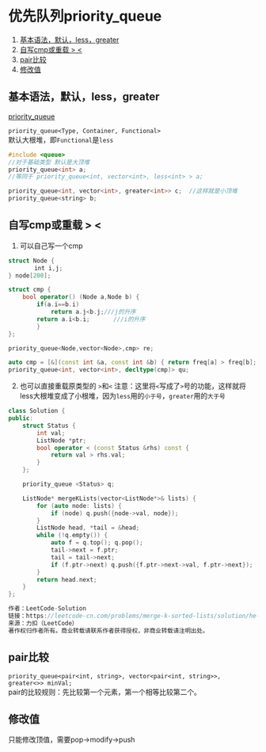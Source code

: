 # 优先队列priority_queue

1. [基本语法，默认，less，greater](#基本语法默认lessgreater)
2. [自写cmp或重载 \> \<](#自写cmp或重载--)
3. [pair比较](#pair比较)
4. [修改值](#修改值)


## 基本语法，默认，less，greater
[priority_queue](优先队列priority_queue.md)

`priority_queue<Type, Container, Functional>`\
默认大根堆，即`Functional`是`less`

```cpp
#include <queue>
//对于基础类型 默认是大顶堆
priority_queue<int> a; 
//等同于 priority_queue<int, vector<int>, less<int> > a;

priority_queue<int, vector<int>, greater<int>> c;  //这样就是小顶堆
priority_queue<string> b;
```

## 自写cmp或重载 > <
1. 可以自己写一个cmp
```cpp
struct Node {
    　　int i,j;
} node[200];

struct cmp {
    bool operator() (Node a,Node b) {
        if(a.i==b.i)
            return a.j<b.j;///j的升序
        return a.i<b.i;　　　　///i的升序
        }
};

priority_queue<Node,vector<Node>,cmp> re;
```
```cpp
auto cmp = [&](const int &a, const int &b) { return freq[a] > freq[b]; };
priority_queue<int, vector<int>, decltype(cmp)> qu;
```
2. 也可以直接重载原类型的 `>`和`<`
注意：这里将`<`写成了`>`号的功能，这样就将less大根堆变成了小根堆，因为`less`用的`小于号`，`greater`用的`大于号`
```cpp
class Solution {
public:
    struct Status {
        int val;
        ListNode *ptr;
        bool operator < (const Status &rhs) const {
            return val > rhs.val;
        }
    };

    priority_queue <Status> q;

    ListNode* mergeKLists(vector<ListNode*>& lists) {
        for (auto node: lists) {
            if (node) q.push({node->val, node});
        }
        ListNode head, *tail = &head;
        while (!q.empty()) {
            auto f = q.top(); q.pop();
            tail->next = f.ptr; 
            tail = tail->next;
            if (f.ptr->next) q.push({f.ptr->next->val, f.ptr->next});
        }
        return head.next;
    }
};

作者：LeetCode-Solution
链接：https://leetcode-cn.com/problems/merge-k-sorted-lists/solution/he-bing-kge-pai-xu-lian-biao-by-leetcode-solutio-2/
来源：力扣（LeetCode）
著作权归作者所有。商业转载请联系作者获得授权，非商业转载请注明出处。
```

## pair比较
`priority_queue<pair<int, string>, vector<pair<int, string>>, greater<>> minVal;`\
pair的比较规则：先比较第一个元素，第一个相等比较第二个。

## 修改值
只能修改顶值，需要pop->modify->push